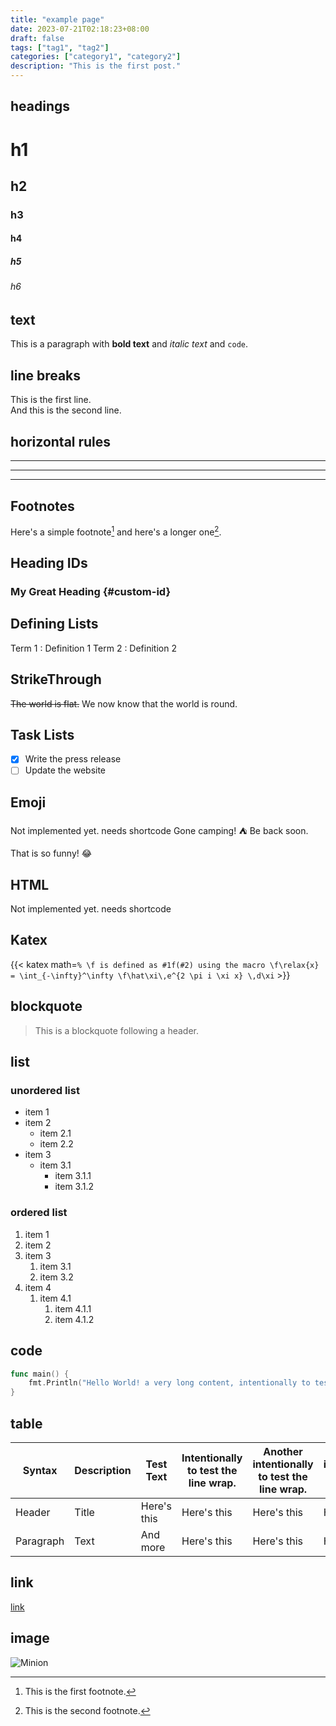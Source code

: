 ```yaml
---
title: "example page"
date: 2023-07-21T02:18:23+08:00
draft: false
tags: ["tag1", "tag2"]
categories: ["category1", "category2"]
description: "This is the first post."
---
```

## headings
# h1
## h2
### h3
#### h4
##### h5
###### h6

## text
This is a paragraph with **bold text** and *italic text* and `code`.

## line breaks
This is the first line.  
And this is the second line.

## horizontal rules
---  
___  
***  

## Footnotes
Here's a simple footnote[^1] and here's a longer one[^2].

[^1]: This is the first footnote.
[^2]: This is the second footnote.

## Heading IDs
### My Great Heading {#custom-id}

## Defining Lists
Term 1
: Definition 1
Term 2
: Definition 2

## StrikeThrough
~~The world is flat.~~ We now know that the world is round.

## Task Lists
- [x] Write the press release
- [ ] Update the website

## Emoji
Not implemented yet. needs shortcode
Gone camping! :tent: Be back soon.

That is so funny! :joy:

## HTML
Not implemented yet. needs shortcode

## Katex
{{< katex math=`% \f is defined as #1f(#2) using the macro
\f\relax{x} = \int_{-\infty}^\infty
    \f\hat\xi\,e^{2 \pi i \xi x}
    \,d\xi` >}}

## blockquote
> This is a blockquote following a header.

## list
### unordered list
- item 1
- item 2
  - item 2.1
  - item 2.2
- item 3
  - item 3.1
    - item 3.1.1
    - item 3.1.2

### ordered list
1. item 1
2. item 2
3. item 3
   1. item 3.1
   2. item 3.2
4. item 4
   1. item 4.1
        1. item 4.1.1
        2. item 4.1.2

## code
```go
func main() {
    fmt.Println("Hello World! a very long content, intentionally to test the line wrap.")
}
```

## table
| Syntax | Description | Test Text | Intentionally to test the line wrap. | Another intentionally to test the line wrap. | Yet another intentionally to test the line wrap. | Averylongwordthatteststhelinebreak. |
| ----------- | ----------- | ----------- | ----------- | ----------- | ----------- | ----------- |
| Header | Title | Here's this | Here's this | Here's this | Here's this | Here's this |
| Paragraph | Text | And more | Here's this | Here's this | Here's this | Here's this |
## link
[link](https://example.com)

## image
![Minion](https://octodex.github.com/images/minion.png)


